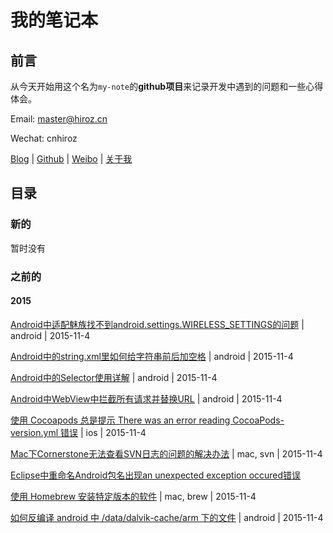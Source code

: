# 我的笔记本

## 前言

从今天开始用这个名为`my-note`的**github项目**来记录开发中遇到的问题和一些心得体会。

Email: master@hiroz.cn

Wechat: cnhiroz

[Blog](http://hiroz.cn) | [Github](https://github.com/cnzx219) | [Weibo](http://weibo.com/cnzx219) | [关于我](http://hiroz.cn/about-me/)

## 目录

### 新的

暂时没有

### 之前的

#### 2015

[Android中适配魅族找不到android.settings.WIRELESS_SETTINGS的问题](2015/android-adapte-meizu-wireless-settings.md) | android | 2015-11-4

[Android中的string.xml里如何给字符串前后加空格](2015/android-add-space-in-xml.md) | android | 2015-11-4

[Android中的Selector使用详解](2015/android-selector.md) | android | 2015-11-4

[Android中WebView中拦截所有请求并替换URL](2015/android-webview-intercept-request.md) | android | 2015-11-4

[使用 Cocoapods 总是提示 There was an error reading CocoaPods-version.yml 错误](2015/cocoapods-consult-xxx-for-more-info.md) | ios | 2015-11-4

[Mac下Cornerstone无法查看SVN日志的问题的解决办法](2015/cornerstone-log-bug.md) | mac, svn | 2015-11-4

[Eclipse中重命名Android包名出现an unexpected exception occured错误](2015/rename-application-package-exception-in-eclipse.md)

[使用 Homebrew 安装特定版本的软件](2015/use-homebrew-install-special-version-software.md) | mac, brew | 2015-11-4

[如何反编译 android 中 /data/dalvik-cache/arm 下的文件](2015/decompile-dalvik-cache.md) | android | 2015-11-4

